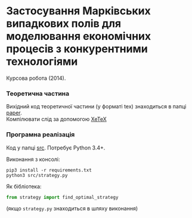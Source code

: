 Застосування Марківських випадкових полів для моделювання економічних процесів з конкурентними технологіями
===========================================================================================================

Курсова робота (2014). 

### Теоретична частина
Вихідний код теоретичної частини (у форматі tex) знаходиться в папці [paper](paper).  
Компілювати слід за допомогою [XeTeX](http://xetex.sourceforge.net/)

### Програмна реалізація
Код у папці [src](src). Потребує Python 3.4+.

Виконання з консолі:
```shell
pip3 install -r requirements.txt
python3 src/strategy.py
```

Як бібліотека:
```python
from strategy import find_optimal_strategy
```
(якщо `strategy.py` знаходиться в шляху виконання)
